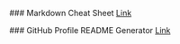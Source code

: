 ### Markdown Cheat Sheet
[Link](https://www.markdownguide.org/cheat-sheet/)

### GitHub Profile README Generator
[Link](https://rahuldkjain.github.io/gh-profile-readme-generator/)

